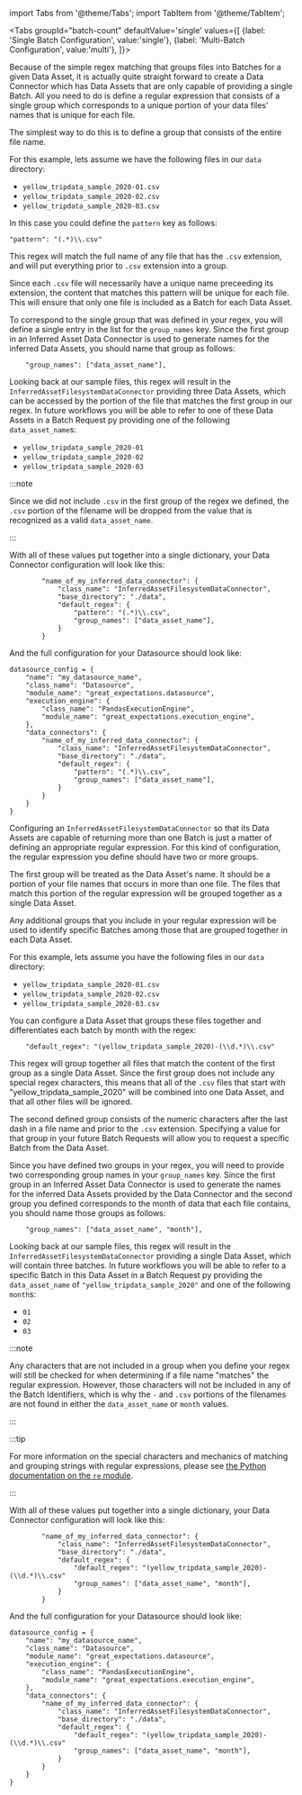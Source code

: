 import Tabs from '@theme/Tabs';
import TabItem from '@theme/TabItem';


<Tabs
  groupId="batch-count"
  defaultValue='single'
  values={[
  {label: 'Single Batch Configuration', value:'single'},
  {label: 'Multi-Batch Configuration', value:'multi'},
  ]}>
    
  <TabItem value="single">

Because of the simple regex matching that groups files into Batches for a given Data Asset, it is actually quite straight forward to create a Data Connector which has Data Assets that are only capable of providing a single Batch.  All you need to do is define a regular expression that consists of a single group which corresponds to a unique portion of your data files' names that is unique for each file.

The simplest way to do this is to define a group that consists of the entire file name.

For this example, lets assume we have the following files in our `data` directory:
- `yellow_tripdata_sample_2020-01.csv`
- `yellow_tripdata_sample_2020-02.csv`
- `yellow_tripdata_sample_2020-03.csv`

In this case you could define the `pattern` key as follows:

```python"
"pattern": "(.*)\\.csv"
```

This regex will match the full name of any file that has the `.csv` extension, and will put everything prior to `.csv` extension into a group.

Since each `.csv` file will necessarily have a unique name preceeding its extension, the content that matches this pattern will be unique for each file.  This will ensure that only one file is included as a Batch for each Data Asset.

To correspond to the single group that was defined in your regex, you will define a single entry in the list for the `group_names` key.  Since the first group in an Inferred Asset Data Connector is used to generate names for the inferred Data Assets, you should name that group as follows:

```python"
    "group_names": ["data_asset_name"],
```

Looking back at our sample files, this regex will result in the `InferredAssetFilesystemDataConnector` providing three Data Assets, which can be accessed by the portion of the file that matches the first group in our regex.  In future workflows you will be able to refer to one of these Data Assets in a Batch Request py providing one of the following `data_asset_name`s:
- `yellow_tripdata_sample_2020-01`
- `yellow_tripdata_sample_2020-02`
- `yellow_tripdata_sample_2020-03`

:::note 

Since we did not include `.csv` in the first group of the regex we defined, the `.csv` portion of the filename will be dropped from the value that is recognized as a valid `data_asset_name`.

:::

With all of these values put together into a single dictionary, your Data Connector configuration will look like this:

```python"
        "name_of_my_inferred_data_connector": {
            "class_name": "InferredAssetFilesystemDataConnector",
            "base_directory": "./data",
            "default_regex": {
                "pattern": "(.*)\\.csv",
                "group_names": ["data_asset_name"],
            }
        }
```

And the full configuration for your Datasource should look like:

```python"
datasource_config = {
    "name": "my_datasource_name",
    "class_name": "Datasource",
    "module_name": "great_expectations.datasource",
    "execution_engine": {
        "class_name": "PandasExecutionEngine",  
        "module_name": "great_expectations.execution_engine",
    },
    "data_connectors": {
        "name_of_my_inferred_data_connector": {
            "class_name": "InferredAssetFilesystemDataConnector",
            "base_directory": "./data",
            "default_regex": {
                "pattern": "(.*)\\.csv",
                "group_names": ["data_asset_name"],
            }
        }
    }
}
```

  </TabItem>
  <TabItem value="multi">


Configuring an `InferredAssetFilesystemDataConnector` so that its Data Assets are capable of returning more than one Batch is just a matter of defining an appropriate regular expression.  For this kind of configuration, the regular expression you define should have two or more groups.

The first group will be treated as the Data Asset's name.  It should be a portion of your file names that occurs in more than one file.  The files that match this portion of the regular expression will be grouped together as a single Data Asset.

Any additional groups that you include in your regular expression will be used to identify specific Batches among those that are grouped together in each Data Asset.

For this example, lets assume you have the following files in our `data` directory:
- `yellow_tripdata_sample_2020-01.csv`
- `yellow_tripdata_sample_2020-02.csv`
- `yellow_tripdata_sample_2020-03.csv`

You can configure a Data Asset that groups these files together and differentiates each batch by month with the regex:

```python"
    "default_regex": "(yellow_tripdata_sample_2020)-(\\d.*)\\.csv"
```

This regex will group together all files that match the content of the first group as a single Data Asset.  Since the first group does not include any special regex characters, this means that all of the `.csv` files that start with "yellow_tripdata_sample_2020" will be combined into one Data Asset, and that all other files will be ignored.

The second defined group consists of the numeric characters after the last dash in a file name and prior to the `.csv` extension.  Specifying a value for that group in your future Batch Requests will allow you to request a specific Batch from the Data Asset.

Since you have defined two groups in your regex, you will need to provide two corresponding group names in your `group_names` key.  Since the first group in an Inferred Asset Data Connector is used to generate the names for the inferred Data Assets provided by the Data Connector and the second group you defined corresponds to the month of data that each file contains, you should name those groups as follows:

```python"
    "group_names": ["data_asset_name", "month"],
```

Looking back at our sample files, this regex will result in the `InferredAssetFilesystemDataConnector` providing a single Data Asset, which will contain three batches.  In future workflows you will be able to refer to a specific Batch in this Data Asset in a Batch Request py providing the  `data_asset_name` of `"yellow_tripdata_sample_2020"` and one of the following `month`s:
- `01`
- `02`
- `03`

:::note 

Any characters that are not included in a group when you define your regex will still be checked for when determining if a file name "matches" the regular expression.  However, those characters will not be included in any of the Batch Identifiers, which is why the `-` and `.csv` portions of the filenames are not found in either the `data_asset_name` or `month` values.

:::

:::tip

For more information on the special characters and mechanics of matching and grouping strings with regular expressions, please see [the Python documentation on the `re` module](https://docs.python.org/3/library/re.html).

:::

With all of these values put together into a single dictionary, your Data Connector configuration will look like this:

```python"
        "name_of_my_inferred_data_connector": {
            "class_name": "InferredAssetFilesystemDataConnector",
            "base_directory": "./data",
            "default_regex": {
                "default_regex": "(yellow_tripdata_sample_2020)-(\\d.*)\\.csv"
                "group_names": ["data_asset_name", "month"],
            }
        }
```

And the full configuration for your Datasource should look like:

```python"
datasource_config = {
    "name": "my_datasource_name",
    "class_name": "Datasource",
    "module_name": "great_expectations.datasource",
    "execution_engine": {
        "class_name": "PandasExecutionEngine",  
        "module_name": "great_expectations.execution_engine",
    },
    "data_connectors": {
        "name_of_my_inferred_data_connector": {
            "class_name": "InferredAssetFilesystemDataConnector",
            "base_directory": "./data",
            "default_regex": {
                "default_regex": "(yellow_tripdata_sample_2020)-(\\d.*)\\.csv"
                "group_names": ["data_asset_name", "month"],
            }
        }
    }
}
```

  </TabItem>
  </Tabs>